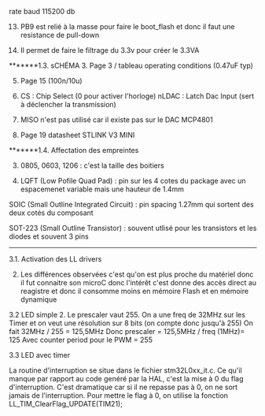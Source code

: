 rate baud 115200 db

13. PB9 est relié à la masse pour faire le boot_flash et donc il faut une resistance de pull-down

14. Il permet de faire le filtrage du 3.3v pour créer le 3.3VA

*******1.3. sCHÉMA
3. Page 3 / tableau operating conditions (0.47uF typ)

5. Page 15 (100n/10u)

6. CS : Chip Select (0 pour activer l'horloge)
   nLDAC : Latch Dac Input (sert à déclencher la transmission)

7. MISO n'est pas utilisé car il existe pas sur le DAC MCP4801

10. Page 19 datasheet STLINK V3 MINI

*******1.4. Affectation des empreintes

3. 0805, 0603, 1206 : c'est la taille des boitiers

4. LQFT (Low Pofile Quad Pad) : pin sur les 4 cotes du package avec un espacemenet variable mais une hauteur de 1.4mm

SOIC (Small Outline Integrated Circuit) : pin spacing 1.27mm qui sortent des deux cotés du composant


SOT-223 (Small Outline Transistor) : souvent utlisé pour les transistors et les diodes et souvent
3 pins


--------------------------------------------------------------------------------------------------------
3.1. Activation des LL drivers

2. Les différences observées c'est qu'on est plus proche du matériel donc il fut connaitre son microC donc l'intérêt c'est donne des accès direct au reagistre et donc il consomme moins en mémoire Flash et en mémoire dynamique


3.2 LED simple
2. Le prescaler vaut 255.
On a une freq de 32MHz sur les Timer et on veut une résolution sur 8 bits (on compte donc jusqu'à 255)
On fait 32MHz / 255 = 125,5MHz 
Donc prescaler = 125,5MHz / freq (1MHz)= 125
Avec counter period pour le PWM = 255

3.3 LED avec timer

La routine d'interruption se situe dans le fichier stm32L0xx_it.c. Ce qu'il manque par rapport au code genéré par la HAL, c'est la mise à 0 du flag d'interruption. C'est dramatique car si il ne repasse pas à 0, on ne sort jamais de l'interruption. Pour mettre le flag à 0, on utilise la fonction LL_TIM_ClearFlag_UPDATE(TIM21);


